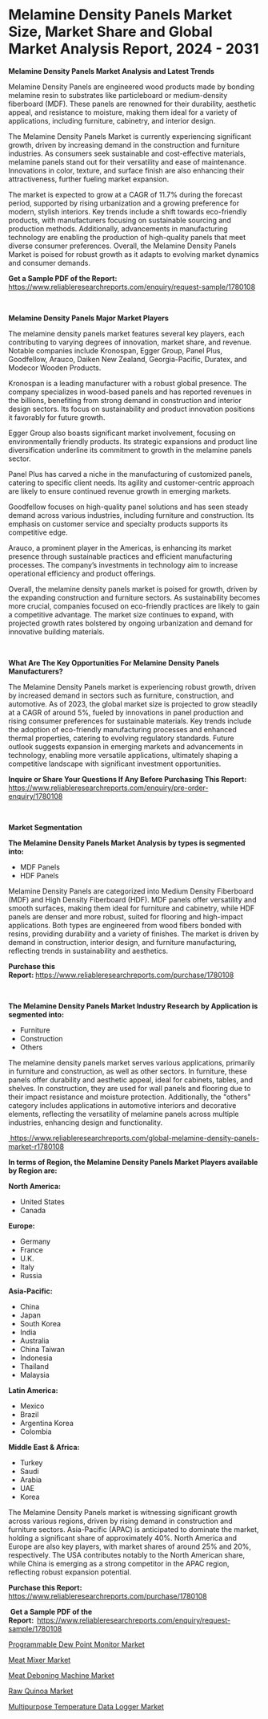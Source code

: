 <p><h1>Melamine Density Panels Market Size, Market Share and Global Market Analysis Report, 2024 - 2031</h1></p><p><strong>Melamine Density Panels Market Analysis and Latest Trends</strong></p>
<p><p>Melamine Density Panels are engineered wood products made by bonding melamine resin to substrates like particleboard or medium-density fiberboard (MDF). These panels are renowned for their durability, aesthetic appeal, and resistance to moisture, making them ideal for a variety of applications, including furniture, cabinetry, and interior design.</p><p>The Melamine Density Panels Market is currently experiencing significant growth, driven by increasing demand in the construction and furniture industries. As consumers seek sustainable and cost-effective materials, melamine panels stand out for their versatility and ease of maintenance. Innovations in color, texture, and surface finish are also enhancing their attractiveness, further fueling market expansion.</p><p>The market is expected to grow at a CAGR of 11.7% during the forecast period, supported by rising urbanization and a growing preference for modern, stylish interiors. Key trends include a shift towards eco-friendly products, with manufacturers focusing on sustainable sourcing and production methods. Additionally, advancements in manufacturing technology are enabling the production of high-quality panels that meet diverse consumer preferences. Overall, the Melamine Density Panels Market is poised for robust growth as it adapts to evolving market dynamics and consumer demands.</p></p>
<p><strong>Get a Sample PDF of the Report:&nbsp;</strong> <a href="https://www.reliableresearchreports.com/enquiry/request-sample/1780108?utm_campaign=7&utm_medium=2&utm_source=Github&utm_content=ia&utm_term=09102024&utm_id=melamine-density-panels">https://www.reliableresearchreports.com/enquiry/request-sample/1780108</a></p>
<p>&nbsp;</p>
<p><strong>Melamine Density Panels Major Market Players</strong></p>
<p><p>The melamine density panels market features several key players, each contributing to varying degrees of innovation, market share, and revenue. Notable companies include Kronospan, Egger Group, Panel Plus, Goodfellow, Arauco, Daiken New Zealand, Georgia-Pacific, Duratex, and Modecor Wooden Products.</p><p>Kronospan is a leading manufacturer with a robust global presence. The company specializes in wood-based panels and has reported revenues in the billions, benefiting from strong demand in construction and interior design sectors. Its focus on sustainability and product innovation positions it favorably for future growth.</p><p>Egger Group also boasts significant market involvement, focusing on environmentally friendly products. Its strategic expansions and product line diversification underline its commitment to growth in the melamine panels sector.</p><p>Panel Plus has carved a niche in the manufacturing of customized panels, catering to specific client needs. Its agility and customer-centric approach are likely to ensure continued revenue growth in emerging markets.</p><p>Goodfellow focuses on high-quality panel solutions and has seen steady demand across various industries, including furniture and construction. Its emphasis on customer service and specialty products supports its competitive edge.</p><p>Arauco, a prominent player in the Americas, is enhancing its market presence through sustainable practices and efficient manufacturing processes. The company’s investments in technology aim to increase operational efficiency and product offerings.</p><p>Overall, the melamine density panels market is poised for growth, driven by the expanding construction and furniture sectors. As sustainability becomes more crucial, companies focused on eco-friendly practices are likely to gain a competitive advantage. The market size continues to expand, with projected growth rates bolstered by ongoing urbanization and demand for innovative building materials.</p></p>
<p>&nbsp;</p>
<p><strong>What Are The Key Opportunities For Melamine Density Panels Manufacturers?</strong></p>
<p><p>The Melamine Density Panels market is experiencing robust growth, driven by increased demand in sectors such as furniture, construction, and automotive. As of 2023, the global market size is projected to grow steadily at a CAGR of around 5%, fueled by innovations in panel production and rising consumer preferences for sustainable materials. Key trends include the adoption of eco-friendly manufacturing processes and enhanced thermal properties, catering to evolving regulatory standards. Future outlook suggests expansion in emerging markets and advancements in technology, enabling more versatile applications, ultimately shaping a competitive landscape with significant investment opportunities.</p></p>
<p><strong>Inquire or Share Your Questions If Any Before Purchasing This Report:</strong> <a href="https://www.reliableresearchreports.com/enquiry/pre-order-enquiry/1780108?utm_campaign=7&utm_medium=2&utm_source=Github&utm_content=ia&utm_term=09102024&utm_id=melamine-density-panels">https://www.reliableresearchreports.com/enquiry/pre-order-enquiry/1780108</a></p>
<p>&nbsp;</p>
<p><strong>Market Segmentation</strong></p>
<p><strong>The Melamine Density Panels Market Analysis by types is segmented into:</strong></p>
<p><ul><li>MDF Panels</li><li>HDF Panels</li></ul></p>
<p><p>Melamine Density Panels are categorized into Medium Density Fiberboard (MDF) and High Density Fiberboard (HDF). MDF panels offer versatility and smooth surfaces, making them ideal for furniture and cabinetry, while HDF panels are denser and more robust, suited for flooring and high-impact applications. Both types are engineered from wood fibers bonded with resins, providing durability and a variety of finishes. The market is driven by demand in construction, interior design, and furniture manufacturing, reflecting trends in sustainability and aesthetics.</p></p>
<p><strong>Purchase this Report:&nbsp;</strong><a href="https://www.reliableresearchreports.com/purchase/1780108?utm_campaign=7&utm_medium=2&utm_source=Github&utm_content=ia&utm_term=09102024&utm_id=melamine-density-panels">https://www.reliableresearchreports.com/purchase/1780108</a></p>
<p>&nbsp;</p>
<p><strong>The Melamine Density Panels Market Industry Research by Application is segmented into:</strong></p>
<p><ul><li>Furniture</li><li>Construction</li><li>Others</li></ul></p>
<p><p>The melamine density panels market serves various applications, primarily in furniture and construction, as well as other sectors. In furniture, these panels offer durability and aesthetic appeal, ideal for cabinets, tables, and shelves. In construction, they are used for wall panels and flooring due to their impact resistance and moisture protection. Additionally, the "others" category includes applications in automotive interiors and decorative elements, reflecting the versatility of melamine panels across multiple industries, enhancing design and functionality.</p></p>
<p><a href="https://www.reliableresearchreports.com/global-melamine-density-panels-market-r1780108?utm_campaign=7&utm_medium=2&utm_source=Github&utm_content=ia&utm_term=09102024&utm_id=melamine-density-panels">&nbsp;https://www.reliableresearchreports.com/global-melamine-density-panels-market-r1780108</a></p>
<p><strong>In terms of Region, the Melamine Density Panels Market Players available by Region are:</strong></p>
<p>
    <p> <strong> North America: </strong>
        <ul>
            <li>United States</li>
            <li>Canada</li>
        </ul>
        </p> 
    <p> <strong> Europe: </strong>
        <ul>
            <li>Germany</li>
            <li>France</li>
            <li>U.K.</li>
            <li>Italy</li>
            <li>Russia</li>
        </ul>
        </p> 
    <p> <strong> Asia-Pacific: </strong>
        <ul>
            <li>China</li>
            <li>Japan</li>
            <li>South Korea</li>
            <li>India</li>
            <li>Australia</li>
            <li>China Taiwan</li>
            <li>Indonesia</li>
            <li>Thailand</li>
            <li>Malaysia</li>
        </ul>
        </p> 
    <p> <strong> Latin America: </strong>
        <ul>
            <li>Mexico</li>
            <li>Brazil</li>
            <li>Argentina Korea</li>
            <li>Colombia</li>
        </ul>
        </p> 
    <p> <strong> Middle East & Africa: </strong>
        <ul>
            <li>Turkey</li>
            <li>Saudi</li>
            <li>Arabia</li>
            <li>UAE</li>
            <li>Korea</li>
        </ul>
    </p>
    </p>
<p><p>The Melamine Density Panels market is witnessing significant growth across various regions, driven by rising demand in construction and furniture sectors. Asia-Pacific (APAC) is anticipated to dominate the market, holding a significant share of approximately 40%. North America and Europe are also key players, with market shares of around 25% and 20%, respectively. The USA contributes notably to the North American share, while China is emerging as a strong competitor in the APAC region, reflecting robust expansion potential.</p></p>
<p><strong>Purchase this Report: </strong><a href="https://www.reliableresearchreports.com/purchase/1780108?utm_campaign=7&utm_medium=2&utm_source=Github&utm_content=ia&utm_term=09102024&utm_id=melamine-density-panels">https://www.reliableresearchreports.com/purchase/1780108</a></p>
<p>&nbsp;<strong>Get a Sample PDF of the Report:&nbsp;&nbsp;</strong><a href="https://www.reliableresearchreports.com/enquiry/request-sample/1780108?utm_campaign=7&utm_medium=2&utm_source=Github&utm_content=ia&utm_term=09102024&utm_id=melamine-density-panels">https://www.reliableresearchreports.com/enquiry/request-sample/1780108</a></p>
<p><strong></strong></p>
<p><p><a href="https://github.com/MelgarBasny/Market-Research-Report-List-1/blob/main/programmable-dew-point-monitor-market.md?utm_campaign=7&utm_medium=2&utm_source=Github&utm_content=ia&utm_term=09102024&utm_id=melamine-density-panels">Programmable Dew Point Monitor Market</a></p><p><a href="https://www.linkedin.com/pulse/global-meat-mixer-market-pulse-trends-growth-analysis-2024-zb8ze?utm_campaign=7&utm_medium=2&utm_source=Github&utm_content=ia&utm_term=09102024&utm_id=melamine-density-panels">Meat Mixer Market</a></p><p><a href="https://www.linkedin.com/pulse/future-innovation-global-meat-deboning-machine-market-growth-u9sse?trackingId=U8vZiANlTcCR8xW3o07RVw%3D%3D&utm_campaign=7&utm_medium=2&utm_source=Github&utm_content=ia&utm_term=09102024&utm_id=melamine-density-panels">Meat Deboning Machine Market</a></p><p><a href="https://issuu.com/reportprime-2/docs/raw-quinoa-market-size-2030.pptx_decd609fd90939?utm_campaign=7&utm_medium=2&utm_source=Github&utm_content=ia&utm_term=09102024&utm_id=melamine-density-panels">Raw Quinoa Market</a></p><p><a href="https://github.com/MarilynDouglas476/Market-Research-Report-List-1/blob/main/multipurpose-temperature-data-logger-market.md?utm_campaign=7&utm_medium=2&utm_source=Github&utm_content=ia&utm_term=09102024&utm_id=melamine-density-panels">Multipurpose Temperature Data Logger Market</a></p></p>